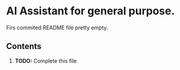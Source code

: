 # AI Assistant for general purpose.

Firs commited README file pretty empty.

## Contents

1. __TODO:__ Complete this file 
